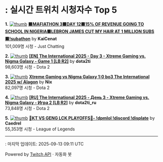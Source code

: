 # : 실시간 트위치 시청자수 Top 5

**1.** [![thumb](https://static-cdn.jtvnw.net/previews-ttv/live_user_kaicenat-320x180.jpg)](https://twitch.tv/KaiCenat)
**[🟥MAFIATHON 3🟥DAY 12🟥15% OF REVENUE GOING TO SCHOOL IN NIGERIA🟥LEBRON JAMES CUT MY HAIR AT 1 MILLION SUBS🟥!subathon](https://twitch.tv/KaiCenat)** by **KaiCenat**<br>101,009명 시청  - Just Chatting

**2.** [![thumb](https://static-cdn.jtvnw.net/previews-ttv/live_user_dota2ti-320x180.jpg)](https://twitch.tv/dota2ti)
**[[EN] The International 2025 - Day 3 - Xtreme Gaming vs. Nigma Galaxy - Game 1 [LB R2]](https://twitch.tv/dota2ti)** by **dota2ti**<br>98,603명 시청  - Dota 2

**3.** [![thumb](https://static-cdn.jtvnw.net/previews-ttv/live_user_nix-320x180.jpg)](https://twitch.tv/Nix)
**[Xtreme Gaming vs Nigma Galaxy 1:0 bo3 The International 2025 w/ Alagon](https://twitch.tv/Nix)** by **Nix**<br>82,097명 시청  - Dota 2

**4.** [![thumb](https://static-cdn.jtvnw.net/previews-ttv/live_user_dota2ti_ru-320x180.jpg)](https://twitch.tv/dota2ti_ru)
**[[RU] The International 2025 - День 3 - Xtreme Gaming vs. Nigma Galaxy - Игра 2 [LB R2]](https://twitch.tv/dota2ti_ru)** by **dota2ti_ru**<br>73,848명 시청  - Dota 2

**5.** [![thumb](https://static-cdn.jtvnw.net/previews-ttv/live_user_caedrel-320x180.jpg)](https://twitch.tv/Caedrel)
**[🔴KT VS GENG LCK PLAYOFFS🔴-  !dpmlol !discord !displate](https://twitch.tv/Caedrel)** by **Caedrel**<br>55,353명 시청  - League of Legends


---
: 마지막 업데이트: 2025-09-13 09:11 UTC

Powered by [Twitch API](https://dev.twitch.tv/docs/api/reference) · 자동화 봇